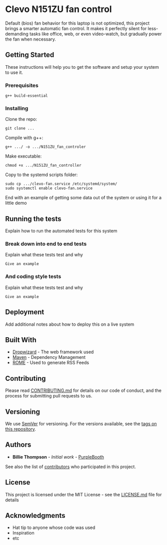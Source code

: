 # Clevo N151ZU fan control

Default (bios) fan behavior for this laptop is not optimized, this project brings a smarter automatic fan control. It makes it perfectly silent for less-demanding tasks like office, web, or even video-watch, but gradually power the fan when necessary.

## Getting Started

These instructions will help you to get the software and setup your system to use it.

### Prerequisites

```
g++ build-essential
```

### Installing

Clone the repo:
```
git clone ...
```

Compile with g++:
```
g++ .../ -o .../N151ZU_fan_controler
```

Make executable:
```
chmod +x .../N151ZU_fan_controller
```

Copy to the systemd scripts folder:
```
sudo cp .../clevo-fan.service /etc/systemd/system/
sudo systemctl enable clevo-fan.service
```


End with an example of getting some data out of the system or using it for a little demo

## Running the tests

Explain how to run the automated tests for this system

### Break down into end to end tests

Explain what these tests test and why

```
Give an example
```

### And coding style tests

Explain what these tests test and why

```
Give an example
```

## Deployment

Add additional notes about how to deploy this on a live system

## Built With

* [Dropwizard](http://www.dropwizard.io/1.0.2/docs/) - The web framework used
* [Maven](https://maven.apache.org/) - Dependency Management
* [ROME](https://rometools.github.io/rome/) - Used to generate RSS Feeds

## Contributing

Please read [CONTRIBUTING.md](https://gist.github.com/PurpleBooth/b24679402957c63ec426) for details on our code of conduct, and the process for submitting pull requests to us.

## Versioning

We use [SemVer](http://semver.org/) for versioning. For the versions available, see the [tags on this repository](https://github.com/your/project/tags). 

## Authors

* **Billie Thompson** - *Initial work* - [PurpleBooth](https://github.com/PurpleBooth)

See also the list of [contributors](https://github.com/your/project/contributors) who participated in this project.

## License

This project is licensed under the MIT License - see the [LICENSE.md](LICENSE.md) file for details

## Acknowledgments

* Hat tip to anyone whose code was used
* Inspiration
* etc

 
